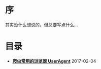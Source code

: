 序
===

其实没什么想说的，但总要写点什么...

目录
====

* **[爬虫常用的浏览器 UserAgent](http://www.yupae.cn/content/useragent)** 2017-02-04
